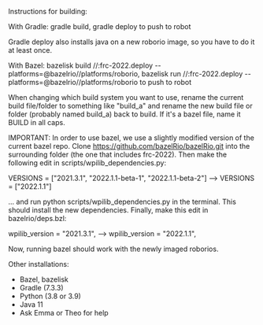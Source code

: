 Instructions for building:

With Gradle:
gradle build, gradle deploy to push to robot

Gradle deploy also installs java on a new roborio image, so you have to do it at least once.

With Bazel:
bazelisk build //:frc-2022.deploy --platforms=@bazelrio//platforms/roborio,
bazelisk run //:frc-2022.deploy --platforms=@bazelrio//platforms/roborio to push to robot

When changing which build system you want to use, rename the current build file/folder to something like "build_a" and rename the new build file or folder (probably named build_a) back to build. If it's a bazel file, name it BUILD in all caps.

IMPORTANT:
In order to use bazel, we use a slightly modified version of the current bazel repo. Clone https://github.com/bazelRio/bazelRio.git into the surrounding folder (the one that includes frc-2022). Then make the following edit in scripts/wpilib_dependencies.py:

VERSIONS = ["2021.3.1", "2022.1.1-beta-1", "2022.1.1-beta-2"] --> VERSIONS = ["2022.1.1"]

... and run python scripts/wpilib_dependencies.py in the terminal. This should install the new dependencies. Finally, make this edit in bazelrio/deps.bzl:

wpilib_version = "2021.3.1", --> wpilib_version = "2022.1.1",

Now, running bazel should work with the newly imaged roborios.

Other installations:
 - Bazel, bazelisk
 - Gradle (7.3.3)
 - Python (3.8 or 3.9)
 - Java 11
 - Ask Emma or Theo for help
